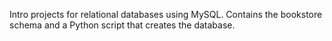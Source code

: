 Intro projects for relational databases using MySQL. Contains the bookstore schema and a Python script that creates the database.



